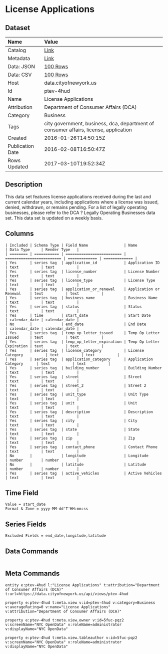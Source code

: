 # License Applications

## Dataset

| Name | Value |
| :--- | :---- |
| Catalog | [Link](https://catalog.data.gov/dataset/license-applications) |
| Metadata | [Link](https://data.cityofnewyork.us/api/views/ptev-4hud) |
| Data: JSON | [100 Rows](https://data.cityofnewyork.us/api/views/ptev-4hud/rows.json?max_rows=100) |
| Data: CSV | [100 Rows](https://data.cityofnewyork.us/api/views/ptev-4hud/rows.csv?max_rows=100) |
| Host | data.cityofnewyork.us |
| Id | ptev-4hud |
| Name | License Applications |
| Attribution | Department of Consumer Affairs (DCA) |
| Category | Business |
| Tags | city government, business, dca, department of consumer affairs, license, application |
| Created | 2016-01-26T14:50:15Z |
| Publication Date | 2016-02-08T16:50:47Z |
| Rows Updated | 2017-03-10T19:52:34Z |

## Description

This data set features license applications received during the last and current calendar years, including applications where a license was issued, denied, withdrawn, or remains pending. For a list of legally operating businesses, please refer to the DCA ? Legally Operating Businesses data set. This data set is updated on a weekly basis.

## Columns

```ls
| Included | Schema Type | Field Name                | Name                      | Data Type     | Render Type   |
| ======== | =========== | ========================= | ========================= | ============= | ============= |
| Yes      | series tag  | application_id            | Application ID            | text          | text          |
| Yes      | series tag  | license_number            | License Number            | text          | text          |
| Yes      | series tag  | license_type              | License Type              | text          | text          |
| Yes      | series tag  | application_or_renewal    | Application or Renewal    | text          | text          |
| Yes      | series tag  | business_name             | Business Name             | text          | text          |
| Yes      | series tag  | status                    | Status                    | text          | text          |
| Yes      | time        | start_date                | Start Date                | calendar_date | calendar_date |
| No       |             | end_date                  | End Date                  | calendar_date | calendar_date |
| Yes      | series tag  | temp_op_letter_issued     | Temp Op Letter Issued     | text          | text          |
| Yes      | series tag  | temp_op_letter_expiration | Temp Op Letter Expiration | text          | text          |
| Yes      | series tag  | license_category          | License Category          | text          | text          |
| Yes      | series tag  | application_category      | Application Category      | text          | text          |
| Yes      | series tag  | building_number           | Building Number           | text          | text          |
| Yes      | series tag  | street                    | Street                    | text          | text          |
| Yes      | series tag  | street_2                  | Street 2                  | text          | text          |
| Yes      | series tag  | unit_type                 | Unit Type                 | text          | text          |
| Yes      | series tag  | unit                      | Unit                      | text          | text          |
| Yes      | series tag  | description               | Description               | text          | text          |
| Yes      | series tag  | city                      | City                      | text          | text          |
| Yes      | series tag  | state                     | State                     | text          | text          |
| Yes      | series tag  | zip                       | Zip                       | text          | text          |
| Yes      | series tag  | contact_phone             | Contact Phone             | text          | text          |
| No       |             | longitude                 | Longitude                 | number        | number        |
| No       |             | latitude                  | Latitude                  | number        | number        |
| Yes      | series tag  | active_vehicles           | Active Vehicles           | text          | text          |
```

## Time Field

```ls
Value = start_date
Format & Zone = yyyy-MM-dd'T'HH:mm:ss
```

## Series Fields

```ls
Excluded Fields = end_date,longitude,latitude
```

## Data Commands

```ls
```

## Meta Commands

```ls
entity e:ptev-4hud l:"License Applications" t:attribution="Department of Consumer Affairs (DCA)" t:url=https://data.cityofnewyork.us/api/views/ptev-4hud

property e:ptev-4hud t:meta.view v:id=ptev-4hud v:category=Business v:averageRating=0 v:name="License Applications" v:attribution="Department of Consumer Affairs (DCA)"

property e:ptev-4hud t:meta.view.owner v:id=5fuc-pqz2 v:screenName="NYC OpenData" v:roleName=administrator v:displayName="NYC OpenData"

property e:ptev-4hud t:meta.view.tableauthor v:id=5fuc-pqz2 v:screenName="NYC OpenData" v:roleName=administrator v:displayName="NYC OpenData"
```